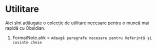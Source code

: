 # Utilitare

Aici sînt adăugate o colecție de utilitare necesare pentru o muncă mai rapidă cu Obsidian.

1. FormatNote.ahk = `Adaugă paragrafe necesare pentru Referință și cuvinte cheie`

